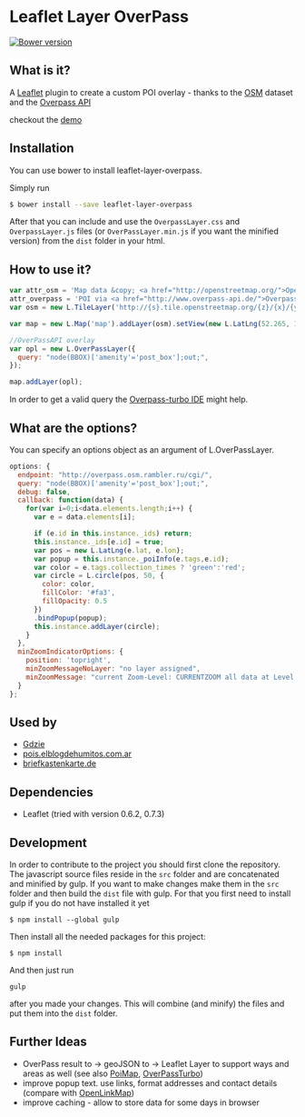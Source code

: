 Leaflet Layer OverPass
=============================
[![Bower version](https://badge.fury.io/bo/leaflet-layer-overpass.svg)](http://badge.fury.io/bo/leaflet-layer-overpass)

## What is it?
A [Leaflet](http://leafletjs.com/) plugin to create a custom POI overlay - thanks to the [OSM](http://www.openstreetmap.org/) dataset and the [Overpass API](http://overpass-api.de/)

checkout the [demo](http://kartenkarsten.github.io/leaflet-layer-overpass/demo/)


## Installation
You can use bower to install leaflet-layer-overpass.

Simply run
```bash
$ bower install --save leaflet-layer-overpass
```
After that you can include and use the `OverpassLayer.css` and `OverpassLayer.js` files (or `OverPassLayer.min.js` if you want the minified version) from the `dist` folder in your html.

## How to use it?
```javascript
var attr_osm = 'Map data &copy; <a href="http://openstreetmap.org/">OpenStreetMap</a> contributors',
attr_overpass = 'POI via <a href="http://www.overpass-api.de/">Overpass API</a>';
var osm = new L.TileLayer('http://{s}.tile.openstreetmap.org/{z}/{x}/{y}.png', {opacity: 0.7, attribution: [attr_osm, attr_overpass].join(', ')});

var map = new L.Map('map').addLayer(osm).setView(new L.LatLng(52.265, 10.524), 14);

//OverPassAPI overlay
var opl = new L.OverPassLayer({
  query: "node(BBOX)['amenity'='post_box'];out;",
});

map.addLayer(opl);
```
In order to get a valid query the [Overpass-turbo IDE](http://overpass-turbo.eu/) might help.

## What are the options?
You can specify an options object as an argument of L.OverPassLayer.
```javascript
options: {
  endpoint: "http://overpass.osm.rambler.ru/cgi/",
  query: "node(BBOX)['amenity'='post_box'];out;",
  debug: false,
  callback: function(data) {
    for(var i=0;i<data.elements.length;i++) {
      var e = data.elements[i];

      if (e.id in this.instance._ids) return;
      this.instance._ids[e.id] = true;
      var pos = new L.LatLng(e.lat, e.lon);
      var popup = this.instance._poiInfo(e.tags,e.id);
      var color = e.tags.collection_times ? 'green':'red';
      var circle = L.circle(pos, 50, {
        color: color,
        fillColor: '#fa3',
        fillOpacity: 0.5
      })
      .bindPopup(popup);
      this.instance.addLayer(circle);
    }
  },
  minZoomIndicatorOptions: {
    position: 'topright',
    minZoomMessageNoLayer: "no layer assigned",
    minZoomMessage: "current Zoom-Level: CURRENTZOOM all data at Level: MINZOOMLEVEL"
  }
};
```

## Used by
- [Gdzie](http://gdzie.bl.ee/#!7/51.495/20.995/)
- [pois.elblogdehumitos.com.ar](http://pois.elblogdehumitos.com.ar/)
- [briefkastenkarte.de](http://briefkastenkarte.de/)

## Dependencies
- Leaflet (tried with version 0.6.2, 0.7.3)

## Development
In order to contribute to the project you should first clone the repository. The javascript source files
reside in the `src` folder and are concatenated and minified by gulp. If you want to make changes
make them in the `src` folder and then build the `dist` file with gulp.
For that you first need to install gulp if you do not have installed it yet
```
$ npm install --global gulp
```
Then install all the needed packages for this project:
```
$ npm install 
```
And then just run
```
gulp
``` 
after you made your changes. This will combine (and minify) the files and put them into the `dist` folder.


## Further Ideas
- OverPass result to -> geoJSON to -> Leaflet Layer to support ways and areas as well (see also [PoiMap](https://github.com/simon04/POImap/blob/master/railway.html), [OverPassTurbo](https://github.com/tyrasd/overpass-ide/blob/gh-pages/js/overpass.js))
- improve popup text. use links, format addresses and contact details (compare with [OpenLinkMap](http://www.openlinkmap.org/))
- improve caching - allow to store data for some days in browser

